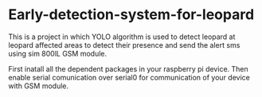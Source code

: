 # Early-detection-system-for-leopard
This is a project in which YOLO algorithm is used to detect leopard at leopard affected areas to detect their presence and send the alert sms using sim 800lL GSM module.

First inatall all the dependent packages in your raspberry pi device.
Then enable serial comunication over serial0 for communication of your device with GSM module.
